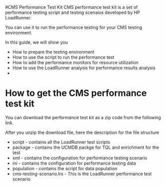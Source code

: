 #CMS Performance Test Kit
CMS performance test kit is a set of performance testing script and testing scenaios developed by HP LoadRunner.

You can use it to run the performance testing for your CMS testing environment.

In this guide, we will show you

* How to prepare the testing environment
* How to use the script to run the performance test
* How to add the performance monitors for resource utilization
* How to use the LoadRunner analysis for performance results analysis
*

# How to get the CMS performance test kit
You can download the performance test kit as a zip code from the following link.



After you unzip the download file, here the description for the file structure
* script - contains all the LoadRunner test scripts
* package - contains the UCMDB packge for TQL and enrichment for the test
* xml - contains the configuration for performance testing scenario
* ini - contains the configuration for performance testing data
* population - contains the script for data population
* cms-testing-scenario.lrs - This is the LoadRunner performance test scenario




